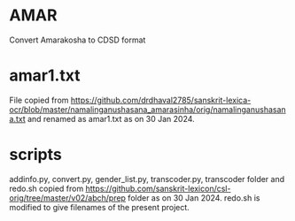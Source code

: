 # AMAR
Convert Amarakosha to CDSD format

# amar1.txt

File copied from https://github.com/drdhaval2785/sanskrit-lexica-ocr/blob/master/namalinganushasana_amarasinha/orig/namalinganushasana.txt and renamed as amar1.txt as on 30 Jan 2024.

# scripts

addinfo.py, convert.py, gender_list.py, transcoder.py, transcoder folder and redo.sh copied from https://github.com/sanskrit-lexicon/csl-orig/tree/master/v02/abch/prep folder as on 30 Jan 2024. 
redo.sh is modified to give filenames of the present project.

# 
